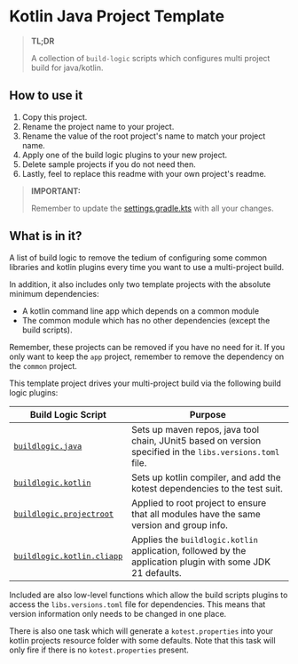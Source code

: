 # Kotlin Java Project Template

> **TL;DR**
> 
> A collection of `build-logic` scripts which configures multi project build for java/kotlin.

## How to use it

1. Copy this project.
2. Rename the project name to your project.
3. Rename the value of the root project's name to match your project name.
4. Apply one of the build logic plugins to your new project.
5. Delete sample projects if you do not need then.
6. Lastly, feel to replace this readme with your own project's readme.

> **IMPORTANT:**
>
> Remember to update the [settings.gradle.kts](settings.gradle.kts) with all your changes.

## What is in it?

A list of build logic to remove the tedium of configuring some common libraries and kotlin plugins every time
you want to use a multi-project build.

In addition, it also includes only two template projects with the absolute minimum dependencies:

- A kotlin command line app which depends on a common module
- The common module which has no other dependencies (except the build scripts).

Remember, these projects can be removed if you have no need for it.
If you only want to keep the `app` project, remember to remove the dependency on the `common` project.  

This template project drives your multi-project build via the following build logic plugins:

| Build Logic Script                                                                            | Purpose                                                                                                    |
|-----------------------------------------------------------------------------------------------|------------------------------------------------------------------------------------------------------------|
| [`buildlogic.java`](build-logic/src/main/kotlin/buildlogic.java.gradle.kts)                     | Sets up maven repos, java tool chain, JUnit5 based on version specified in the `libs.versions.toml` file.  |
| [`buildlogic.kotlin`](build-logic/src/main/kotlin/buildlogic.kotlin.gradle.kts)               | Sets up kotlin compiler, and add the kotest dependencies to the test suit.                                 |
| [`buildlogic.projectroot`](build-logic/src/main/kotlin/buildlogic.projectroot.gradle.kts)     | Applied to root project to ensure that all modules have the same version and group info.                   |
| [`buildlogic.kotlin.cliapp`](build-logic/src/main/kotlin/buildlogic.kotlin.cliapp.gradle.kts) | Applies the `buildlogic.kotlin` application, followed by the application plugin with some JDK 21 defaults. |

Included are also low-level functions which allow the build scripts plugins
to access the `libs.versions.toml` file for dependencies.
This means that version information only needs to be changed in one place.

There is also one task which will generate a `kotest.properties` into your kotlin projects resource folder with some defaults.
Note that this task will only fire if there is no `kotest.properties` present.

